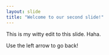 ```yaml
---
layout: slide
title: "Welcome to our second slide!"
---
```

This is my witty edit to this slide. Haha.

Use the left arrow to go back!

